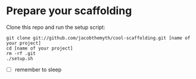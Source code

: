 # Prepare your scaffolding

Clone this repo and run the setup script:

    git clone git://github.com/jacobthemyth/cool-scaffolding.git [name of your project]
    cd [name of your project]
    rm -rf .git
    ./setup.sh

- [ ] remember to sleep
